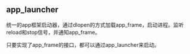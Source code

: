 ## app_launcher
统一的app框架启动器，通过dlopen的方式加载app_frame，启动进程。监听reload和stop信号，并通知app_frame。

只要实现了app_frame的接口，都可以通过app_launcher来启动。
